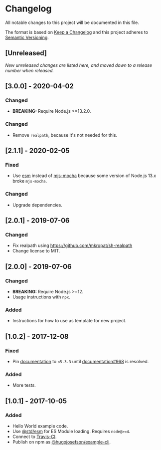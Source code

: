 # Changelog

All notable changes to this project will be documented in this file.

The format is based on [Keep a Changelog](https://keepachangelog.com/en/1.0.0)
and this project adheres to [Semantic Versioning](https://semver.org/spec/v2.0.0.html).

## [Unreleased]

_New unreleased changes are listed here, and moved down to a release number when released._

## [3.0.0] - 2020-04-02

### Changed

- **BREAKING:** Require Node.js >=13.2.0.

### Changed

- Remove `realpath`, because it's not needed for this.

## [2.1.1] - 2020-02-05

### Fixed

- Use [esm](https://www.npmjs.com/package/esm) instead of [mjs-mocha](https://www.npmjs.com/package/mjs-mocha) because some version of Node.js 13.x broke `mjs-mocha`.

### Changed

- Upgrade dependencies.

## [2.0.1] - 2019-07-06

### Changed

- Fix realpath using https://github.com/mkropat/sh-realpath
- Change license to MIT.

## [2.0.0] - 2019-07-06

### Changed

- **BREAKING:** Require Node.js >=12.
- Usage instructions with `npx`.

### Added

- Instructions for how to use as template for new project.

## [1.0.2] - 2017-12-08

### Fixed

- Pin [documentation](https://www.npmjs.com/package/documentation) to `<5.3.3` until [documentation#968](https://github.com/documentationjs/documentation/pull/968) is resolved.

### Added

- More tests.

## [1.0.1] - 2017-10-05

### Added

- Hello World example code.
- Use [@std/esm](https://www.npmjs.com/package/@std/esm) for ES Module loading. Requires `node@>=4`.
- Connect to [Travis-CI](https://travis-ci.org/hugojosefson/nodejs-example-cli).
- Publish on npm as [@hugojosefson/example-cli](https://npmjs.com/package/@hugojosefson/example-cli).
